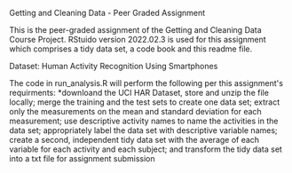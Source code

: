 Getting and Cleaning Data - Peer Graded Assignment

This is the peer-graded assignment of the Getting and Cleaning Data Course Project. RStuido version 2022.02.3 is used for this assignment which comprises a tidy data set, a code book and this readme file.

Dataset: Human Activity Recognition Using Smartphones

The code in run_analysis.R will perform the following per this assignment's requirments:
*downloand the UCI HAR Dataset, store and unzip the file locally;
merge the training and the test sets to create one data set;
extract only the measurements on the mean and standard deviation for each measurement;
use descriptive activity names to name the activities in the data set;
appropriately label the data set with descriptive variable names; 
create a second, independent tidy data set with the average of each variable for each activity and each subject; and
transform the tidy data set into a txt file for assignment submission
